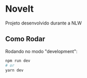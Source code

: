 # NoveIt

Projeto desenvolvido durante a NLW

## Como Rodar

Rodando no modo "development":

```bash
npm run dev
# or
yarn dev
```
